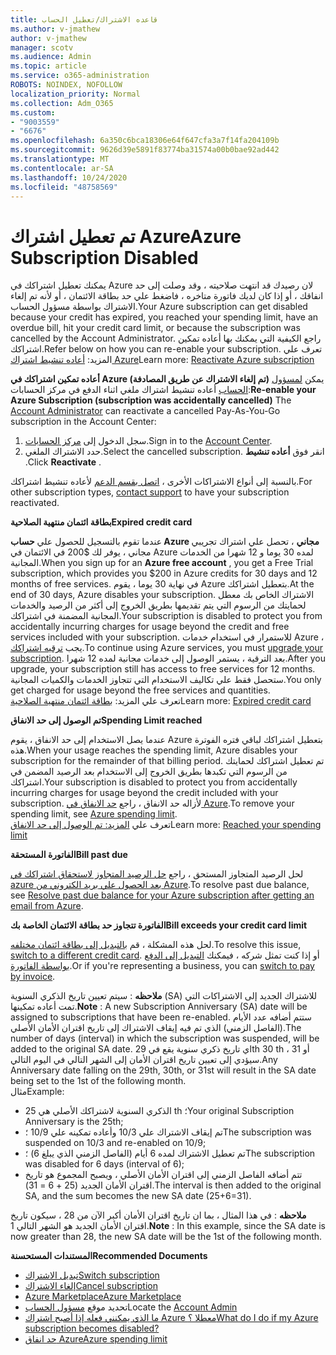 ```yaml
---
title: قاعده الاشتراك/تعطيل الحساب
ms.author: v-jmathew
author: v-jmathew
manager: scotv
ms.audience: Admin
ms.topic: article
ms.service: o365-administration
ROBOTS: NOINDEX, NOFOLLOW
localization_priority: Normal
ms.collection: Adm_O365
ms.custom:
- "9003559"
- "6676"
ms.openlocfilehash: 6a350c6bca18306e64f647cfa3a7f14fa204109b
ms.sourcegitcommit: 9626d39e5891f83774ba31574a00b0bae92ad442
ms.translationtype: MT
ms.contentlocale: ar-SA
ms.lasthandoff: 10/24/2020
ms.locfileid: "48758569"
---
```

# <a name="azure-subscription-disabled"></a><span data-ttu-id="443a5-102">تم تعطيل اشتراك Azure</span><span class="sxs-lookup"><span data-stu-id="443a5-102">Azure Subscription Disabled</span></span>

<span data-ttu-id="443a5-103">يمكنك تعطيل اشتراكك في Azure لان رصيدك قد انتهت صلاحيته ، وقد وصلت إلى حد انفاقك ، أو إذا كان لديك فاتورة متاخره ، فاضغط علي حد بطاقة الائتمان ، أو لأنه تم إلغاء الاشتراك بواسطة مسؤول الحساب.</span><span class="sxs-lookup"><span data-stu-id="443a5-103">Your Azure subscription can get disabled because your credit has expired, you reached your spending limit, have an overdue bill, hit your credit card limit, or because the subscription was cancelled by the Account Administrator.</span></span> <span data-ttu-id="443a5-104">راجع الكيفية التي يمكنك بها أعاده تمكين اشتراكك.</span><span class="sxs-lookup"><span data-stu-id="443a5-104">Refer below on how you can re-enable your subscription.</span></span> <span data-ttu-id="443a5-105">تعرف علي المزيد: [أعاده تنشيط اشتراك Azure](https://docs.microsoft.com/azure/billing/billing-subscription-become-disable?WT.mc_id=Portal-Microsoft_Azure_Support)</span><span class="sxs-lookup"><span data-stu-id="443a5-105">Learn more: [Reactivate Azure subscription](https://docs.microsoft.com/azure/billing/billing-subscription-become-disable?WT.mc_id=Portal-Microsoft_Azure_Support)</span></span>

<span data-ttu-id="443a5-106">**أعاده تمكين اشتراكك في Azure (تم إلغاء الاشتراك عن طريق المصادفة)** يمكن [لمسؤول الحساب](https://docs.microsoft.com/azure/billing/billing-subscription-transfer?WT.mc_id=Portal-Microsoft_Azure_Support#whoisaa) أعاده تنشيط اشتراك ملغي اثناء الدفع في مركز الحسابات:</span><span class="sxs-lookup"><span data-stu-id="443a5-106">**Re-enable your Azure Subscription (subscription was accidentally cancelled)** The [Account Administrator](https://docs.microsoft.com/azure/billing/billing-subscription-transfer?WT.mc_id=Portal-Microsoft_Azure_Support#whoisaa) can reactivate a cancelled Pay-As-You-Go subscription in the Account Center:</span></span>

1. <span data-ttu-id="443a5-107">سجل الدخول إلى [مركز الحسابات](https://account.windowsazure.com/Subscriptions).</span><span class="sxs-lookup"><span data-stu-id="443a5-107">Sign in to the [Account Center](https://account.windowsazure.com/Subscriptions).</span></span>
2. <span data-ttu-id="443a5-108">حدد الاشتراك الملغي.</span><span class="sxs-lookup"><span data-stu-id="443a5-108">Select the cancelled subscription.</span></span> <span data-ttu-id="443a5-109">انقر فوق **أعاده تنشيط** .</span><span class="sxs-lookup"><span data-stu-id="443a5-109">Click **Reactivate** .</span></span>

<span data-ttu-id="443a5-110">بالنسبة إلى أنواع الاشتراكات الأخرى ، [اتصل بقسم الدعم](https://portal.azure.com/?#blade/Microsoft_Azure_Support/HelpAndSupportBlade) لأعاده تنشيط اشتراكك.</span><span class="sxs-lookup"><span data-stu-id="443a5-110">For other subscription types, [contact support](https://portal.azure.com/?#blade/Microsoft_Azure_Support/HelpAndSupportBlade) to have your subscription reactivated.</span></span>

<span data-ttu-id="443a5-111">**بطاقة ائتمان منتهية الصلاحية**</span><span class="sxs-lookup"><span data-stu-id="443a5-111">**Expired credit card**</span></span>

<span data-ttu-id="443a5-112">عندما تقوم بالتسجيل للحصول علي **حساب Azure مجاني** ، تحصل علي اشتراك تجريبي مجاني ، يوفر لك $200 في الائتمان في Azure لمده 30 يوما و 12 شهرا من الخدمات المجانية.</span><span class="sxs-lookup"><span data-stu-id="443a5-112">When you sign up for an **Azure free account** , you get a Free Trial subscription, which provides you $200 in Azure credits for 30 days and 12 months of free services.</span></span> <span data-ttu-id="443a5-113">في نهاية 30 يوما ، يقوم Azure بتعطيل اشتراكك.</span><span class="sxs-lookup"><span data-stu-id="443a5-113">At the end of 30 days, Azure disables your subscription.</span></span> <span data-ttu-id="443a5-114">الاشتراك الخاص بك معطل لحمايتك من الرسوم التي يتم تقديمها بطريق الخروج إلى أكثر من الرصيد والخدمات المجانية المضمنة في اشتراكك.</span><span class="sxs-lookup"><span data-stu-id="443a5-114">Your subscription is disabled to protect you from accidentally incurring charges for usage beyond the credit and free services included with your subscription.</span></span> <span data-ttu-id="443a5-115">للاستمرار في استخدام خدمات Azure ، يجب [ترقيه اشتراكك](https://docs.microsoft.com/azure/billing/billing-upgrade-azure-subscription?WT.mc_id=Portal-Microsoft_Azure_Support).</span><span class="sxs-lookup"><span data-stu-id="443a5-115">To continue using Azure services, you must [upgrade your subscription](https://docs.microsoft.com/azure/billing/billing-upgrade-azure-subscription?WT.mc_id=Portal-Microsoft_Azure_Support).</span></span> <span data-ttu-id="443a5-116">بعد الترقية ، يستمر الوصول إلى خدمات مجانية لمده 12 شهرا.</span><span class="sxs-lookup"><span data-stu-id="443a5-116">After you upgrade, your subscription still has access to free services for 12 months.</span></span> <span data-ttu-id="443a5-117">ستحصل فقط علي تكاليف الاستخدام التي تتجاوز الخدمات والكميات المجانية.</span><span class="sxs-lookup"><span data-stu-id="443a5-117">You only get charged for usage beyond the free services and quantities.</span></span>  
<span data-ttu-id="443a5-118">تعرف علي المزيد: [بطاقة ائتمان منتهية الصلاحية](https://docs.microsoft.com/azure/billing/billing-subscription-become-disable?WT.mc_id=Portal-Microsoft_Azure_Support#your-credit-is-expired)</span><span class="sxs-lookup"><span data-stu-id="443a5-118">Learn more: [Expired credit card](https://docs.microsoft.com/azure/billing/billing-subscription-become-disable?WT.mc_id=Portal-Microsoft_Azure_Support#your-credit-is-expired)</span></span>

<span data-ttu-id="443a5-119">**تم الوصول إلى حد الانفاق**</span><span class="sxs-lookup"><span data-stu-id="443a5-119">**Spending Limit reached**</span></span>

<span data-ttu-id="443a5-120">عندما يصل الاستخدام إلى حد الانفاق ، يقوم Azure بتعطيل اشتراكك لباقي فتره الفوترة هذه.</span><span class="sxs-lookup"><span data-stu-id="443a5-120">When your usage reaches the spending limit, Azure disables your subscription for the remainder of that billing period.</span></span> <span data-ttu-id="443a5-121">تم تعطيل اشتراكك لحمايتك من الرسوم التي تكبدها بطريق الخروج إلى الاستخدام بعد الرصيد المضمن في اشتراكك.</span><span class="sxs-lookup"><span data-stu-id="443a5-121">Your subscription is disabled to protect you from accidentally incurring charges for usage beyond the credit included with your subscription.</span></span> <span data-ttu-id="443a5-122">لأزاله حد الانفاق ، راجع [حد الانفاق في Azure](https://docs.microsoft.com/azure/cost-management-billing/manage/spending-limit?WT.mc_id=Portal-Microsoft_Azure_Support).</span><span class="sxs-lookup"><span data-stu-id="443a5-122">To remove your spending limit, see [Azure spending limit](https://docs.microsoft.com/azure/cost-management-billing/manage/spending-limit?WT.mc_id=Portal-Microsoft_Azure_Support).</span></span>  
<span data-ttu-id="443a5-123">تعرف علي [المزيد: تم الوصول إلى حد الانفاق](https://docs.microsoft.com/azure/cost-management-billing/manage/subscription-disabled?WT.mc_id=Portal-Microsoft_Azure_Support#you-reached-your-spending-limit)</span><span class="sxs-lookup"><span data-stu-id="443a5-123">Learn more: [Reached your spending limit](https://docs.microsoft.com/azure/cost-management-billing/manage/subscription-disabled?WT.mc_id=Portal-Microsoft_Azure_Support#you-reached-your-spending-limit)</span></span>

<span data-ttu-id="443a5-124">**الفاتورة المستحقة**</span><span class="sxs-lookup"><span data-stu-id="443a5-124">**Bill past due**</span></span>

<span data-ttu-id="443a5-125">لحل الرصيد المتجاوز المستحق ، راجع [حل الرصيد المتجاوز لاستحقاق اشتراكك في azure بعد الحصول علي بريد الكتروني من Azure](https://docs.microsoft.com/azure/billing/billing-azure-subscription-past-due-balance?WT.mc_id=Portal-Microsoft_Azure_Support).</span><span class="sxs-lookup"><span data-stu-id="443a5-125">To resolve past due balance, see [Resolve past due balance for your Azure subscription after getting an email from Azure](https://docs.microsoft.com/azure/billing/billing-azure-subscription-past-due-balance?WT.mc_id=Portal-Microsoft_Azure_Support).</span></span>

<span data-ttu-id="443a5-126">**الفاتورة تتجاوز حد بطاقة الائتمان الخاصة بك**</span><span class="sxs-lookup"><span data-stu-id="443a5-126">**Bill exceeds your credit card limit**</span></span>

<span data-ttu-id="443a5-127">لحل هذه المشكلة ، قم [بالتبديل إلى بطاقة ائتمان مختلفه](https://docs.microsoft.com/azure/billing/billing-how-to-change-credit-card?WT.mc_id=Portal-Microsoft_Azure_Support).</span><span class="sxs-lookup"><span data-stu-id="443a5-127">To resolve this issue, [switch to a different credit card](https://docs.microsoft.com/azure/billing/billing-how-to-change-credit-card?WT.mc_id=Portal-Microsoft_Azure_Support).</span></span> <span data-ttu-id="443a5-128">أو إذا كنت تمثل شركه ، فيمكنك [التبديل إلى الدفع بواسطة الفاتورة](https://docs.microsoft.com/azure/billing/billing-how-to-pay-by-invoice?WT.mc_id=Portal-Microsoft_Azure_Support).</span><span class="sxs-lookup"><span data-stu-id="443a5-128">Or if you're representing a business, you can [switch to pay by invoice](https://docs.microsoft.com/azure/billing/billing-how-to-pay-by-invoice?WT.mc_id=Portal-Microsoft_Azure_Support).</span></span>

<span data-ttu-id="443a5-129">**ملاحظه** : سيتم تعيين تاريخ الذكري السنوية (SA) للاشتراك الجديد إلى الاشتراكات التي تمت أعاده تمكينها.</span><span class="sxs-lookup"><span data-stu-id="443a5-129">**Note** : A new Subscription Anniversary (SA) date will be assigned to subscriptions that have been re-enabled.</span></span> <span data-ttu-id="443a5-130">ستتم أضافه عدد الأيام (الفاصل الزمني) الذي تم فيه إيقاف الاشتراك إلى تاريخ اقتران الأمان الأصلي.</span><span class="sxs-lookup"><span data-stu-id="443a5-130">The number of days (interval) in which the subscription was suspended, will be added to the original SA date.</span></span> <span data-ttu-id="443a5-131">اي تاريخ ذكري سنوية يقع في 29th 30 th أو 31 ، سيؤدي إلى تعيين تاريخ اقتران الأمان إلى الشهر التالي في اليوم التالي.</span><span class="sxs-lookup"><span data-stu-id="443a5-131">Any Anniversary date falling on the 29th, 30th, or 31st will result in the SA date being set to the 1st of the following month.</span></span>  
<span data-ttu-id="443a5-132">مثال</span><span class="sxs-lookup"><span data-stu-id="443a5-132">Example:</span></span>

- <span data-ttu-id="443a5-133">الذكري السنوية لاشتراكك الأصلي هي 25 th ؛</span><span class="sxs-lookup"><span data-stu-id="443a5-133">Your original Subscription Anniversary is the 25th;</span></span>
- <span data-ttu-id="443a5-134">تم إيقاف الاشتراك علي 10/3 وأعاده تمكينه علي 10/9 ؛</span><span class="sxs-lookup"><span data-stu-id="443a5-134">The subscription was suspended on 10/3 and re-enabled on 10/9;</span></span>
- <span data-ttu-id="443a5-135">تم تعطيل الاشتراك لمده 6 أيام (الفاصل الزمني الذي يبلغ 6) ؛</span><span class="sxs-lookup"><span data-stu-id="443a5-135">The subscription was disabled for 6 days (interval of 6);</span></span>
- <span data-ttu-id="443a5-136">تتم أضافه الفاصل الزمني إلى اقتران الأمان الأصلي ، ويصبح المجموع هو تاريخ اقتران الأمان الجديد (25 + 6 = 31).</span><span class="sxs-lookup"><span data-stu-id="443a5-136">The interval is then added to the original SA, and the sum becomes the new SA date (25+6=31).</span></span> 

<span data-ttu-id="443a5-137">**ملاحظه** : في هذا المثال ، بما ان تاريخ اقتران الأمان أكبر الآن من 28 ، سيكون تاريخ اقتران الأمان الجديد هو الشهر التالي 1.</span><span class="sxs-lookup"><span data-stu-id="443a5-137">**Note** : In this example, since the SA date is now greater than 28, the new SA date will be the 1st of the following month.</span></span>

<span data-ttu-id="443a5-138">**المستندات المستحسنة**</span><span class="sxs-lookup"><span data-stu-id="443a5-138">**Recommended Documents**</span></span>

- [<span data-ttu-id="443a5-139">تبديل الاشتراك</span><span class="sxs-lookup"><span data-stu-id="443a5-139">Switch subscription</span></span>](https://docs.microsoft.com/azure/billing/billing-how-to-switch-azure-offer?WT.mc_id=Portal-Microsoft_Azure_Support)  
- [<span data-ttu-id="443a5-140">إلغاء الاشتراك</span><span class="sxs-lookup"><span data-stu-id="443a5-140">Cancel subscription</span></span>](https://docs.microsoft.com/azure/billing/billing-how-to-cancel-azure-subscription?WT.mc_id=Portal-Microsoft_Azure_Support)  
- [<span data-ttu-id="443a5-141">Azure Marketplace</span><span class="sxs-lookup"><span data-stu-id="443a5-141">Azure Marketplace</span></span>](https://azuremarketplace.microsoft.com/marketplace/?source=datamarket)
- <span data-ttu-id="443a5-142">تحديد موقع [مسؤول الحساب](https://docs.microsoft.com/azure/billing/billing-subscription-transfer?WT.mc_id=Portal-Microsoft_Azure_Support#whoisaa)</span><span class="sxs-lookup"><span data-stu-id="443a5-142">Locate the [Account Admin](https://docs.microsoft.com/azure/billing/billing-subscription-transfer?WT.mc_id=Portal-Microsoft_Azure_Support#whoisaa)</span></span>
- [<span data-ttu-id="443a5-143">ما الذي يمكنني فعله إذا أصبح اشتراك Azure معطلا ؟</span><span class="sxs-lookup"><span data-stu-id="443a5-143">What do I do if my Azure subscription becomes disabled?</span></span>](https://docs.microsoft.com/azure/billing/billing-subscription-become-disable/?WT.mc_id=Portal-Microsoft_Azure_Support)
- [<span data-ttu-id="443a5-144">حد انفاق Azure</span><span class="sxs-lookup"><span data-stu-id="443a5-144">Azure spending limit</span></span>](https://docs.microsoft.com/azure/cost-management-billing/manage/spending-limit?WT.mc_id=Portal-Microsoft_Azure_Support)
